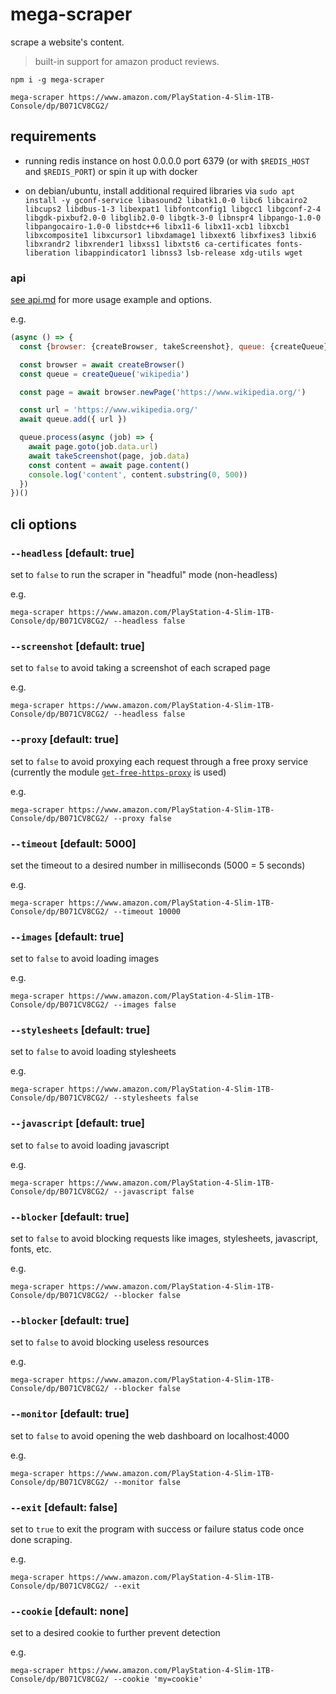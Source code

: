 # mega-scraper

scrape a website's content.

> built-in support for amazon product reviews.

```
npm i -g mega-scraper

mega-scraper https://www.amazon.com/PlayStation-4-Slim-1TB-Console/dp/B071CV8CG2/
```

## requirements

- running redis instance on host 0.0.0.0 port 6379 (or with `$REDIS_HOST` and `$REDIS_PORT`) or spin it up with docker

- on debian/ubuntu, install additional required libraries via `sudo apt install -y gconf-service libasound2 libatk1.0-0 libc6 libcairo2 libcups2 libdbus-1-3 libexpat1 libfontconfig1 libgcc1 libgconf-2-4 libgdk-pixbuf2.0-0 libglib2.0-0 libgtk-3-0 libnspr4 libpango-1.0-0 libpangocairo-1.0-0 libstdc++6 libx11-6 libx11-xcb1 libxcb1 libxcomposite1 libxcursor1 libxdamage1 libxext6 libxfixes3 libxi6 libxrandr2 libxrender1 libxss1 libxtst6 ca-certificates fonts-liberation libappindicator1 libnss3 lsb-release xdg-utils wget`


### api

[see api.md](./API.md) for more usage example and options.

e.g.

```js
(async () => {
  const {browser: {createBrowser, takeScreenshot}, queue: {createQueue}} = require('.')

  const browser = await createBrowser()
  const queue = createQueue('wikipedia')

  const page = await browser.newPage('https://www.wikipedia.org/')

  const url = 'https://www.wikipedia.org/'
  await queue.add({ url })

  queue.process(async (job) => {
    await page.goto(job.data.url)
    await takeScreenshot(page, job.data)
    const content = await page.content()
    console.log('content', content.substring(0, 500))
  })
})()
```

## cli options

### `--headless` [default: true]

set to `false` to run the scraper in "headful" mode (non-headless)

e.g.

```
mega-scraper https://www.amazon.com/PlayStation-4-Slim-1TB-Console/dp/B071CV8CG2/ --headless false
```

### `--screenshot` [default: true]

set to `false` to avoid taking a screenshot of each scraped page

e.g.

```
mega-scraper https://www.amazon.com/PlayStation-4-Slim-1TB-Console/dp/B071CV8CG2/ --headless false
```

### `--proxy` [default: true]

set to `false` to avoid proxying each request through a free proxy service (currently the module [`get-free-https-proxy`](https://www.npmjs.com/package/get-free-https-proxy) is used)

e.g.

```
mega-scraper https://www.amazon.com/PlayStation-4-Slim-1TB-Console/dp/B071CV8CG2/ --proxy false
```

### `--timeout` [default: 5000]

set the timeout to a desired number in milliseconds (5000 = 5 seconds)

e.g.

```
mega-scraper https://www.amazon.com/PlayStation-4-Slim-1TB-Console/dp/B071CV8CG2/ --timeout 10000
```

### `--images` [default: true]

set to `false` to avoid loading images

e.g.

```
mega-scraper https://www.amazon.com/PlayStation-4-Slim-1TB-Console/dp/B071CV8CG2/ --images false
```

### `--stylesheets` [default: true]

set to `false` to avoid loading stylesheets

e.g.

```
mega-scraper https://www.amazon.com/PlayStation-4-Slim-1TB-Console/dp/B071CV8CG2/ --stylesheets false
```

### `--javascript` [default: true]

set to `false` to avoid loading javascript

e.g.

```
mega-scraper https://www.amazon.com/PlayStation-4-Slim-1TB-Console/dp/B071CV8CG2/ --javascript false
```


### `--blocker` [default: true]

set to `false` to avoid blocking requests like images, stylesheets, javascript, fonts, etc.

e.g.

```
mega-scraper https://www.amazon.com/PlayStation-4-Slim-1TB-Console/dp/B071CV8CG2/ --blocker false
```


### `--blocker` [default: true]

set to `false` to avoid blocking useless resources

e.g.

```
mega-scraper https://www.amazon.com/PlayStation-4-Slim-1TB-Console/dp/B071CV8CG2/ --blocker false
```

### `--monitor` [default: true]

set to `false` to avoid opening the web dashboard on localhost:4000

e.g.

```
mega-scraper https://www.amazon.com/PlayStation-4-Slim-1TB-Console/dp/B071CV8CG2/ --monitor false
```

### `--exit` [default: false]

set to `true` to exit the program with success or failure status code once done scraping.

e.g.

```
mega-scraper https://www.amazon.com/PlayStation-4-Slim-1TB-Console/dp/B071CV8CG2/ --exit
```

### `--cookie` [default: none]

set to a desired cookie to further prevent detection

e.g.

```
mega-scraper https://www.amazon.com/PlayStation-4-Slim-1TB-Console/dp/B071CV8CG2/ --cookie 'my=cookie'
```